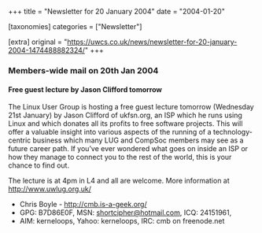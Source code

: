 +++
title = "Newsletter for 20 January 2004"
date = "2004-01-20"

[taxonomies]
categories = ["Newsletter"]

[extra]
original = "https://uwcs.co.uk/news/newsletter-for-20-january-2004-1474488882324/"
+++

### Members-wide mail on 20th Jan 2004

#### Free guest lecture by Jason Clifford tomorrow

The Linux User Group is hosting a free guest lecture tomorrow (Wednesday 21st January) by Jason Clifford of ukfsn.org, an ISP which he runs using Linux and which donates all its profits to free software projects. This will offer a valuable insight into various aspects of the running of a technology-centric business which many LUG and CompSoc members may see as a future career path. If you’ve ever wondered what goes on inside an ISP or how they manage to connect you to the rest of the world, this is your chance to find out.

The lecture is at 4pm in L4 and all are welcome. More information at http://www.uwlug.org.uk/

  - Chris Boyle - http://cmb.is-a-geek.org/
  - GPG: B7D86E0F, MSN: shortcipher@hotmail.com, ICQ: 24151961,
  - AIM: kerneloops, Yahoo: kerneloops, IRC: cmb on freenode.net
